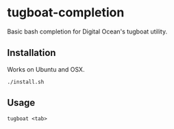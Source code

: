# tugboat-completion
Basic bash completion for Digital Ocean's tugboat utility.

## Installation

Works on Ubuntu and OSX.

`./install.sh` 

## Usage 

`tugboat <tab>` 

